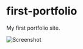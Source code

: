 # first-portfolio
My first portfolio site.

![Screenshot](https://github.com/phuzisham/first-portfolio/img/cap.png "Screen Capture")
